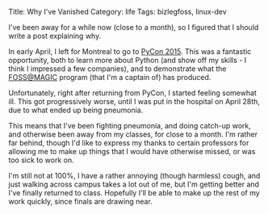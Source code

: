 Title: Why I've Vanished
Category: life
Tags: bizlegfoss, linux-dev

I've been away for a while now (close to a month), so I figured that I should write a post explaining why.

In early April, I left for Montreal to go to [PyCon 2015][]. This was a fantastic opportunity, both to learn more about Python (and show off my skills - I think I impressed a few companies), and to demonstrate what the [FOSS@MAGIC][] program (that I'm a captain of) has produced.

Unfortunately, right after returning from PyCon, I started feeling somewhat ill. This got progressively worse, until I was put in the hospital on April 28th, due to what ended up being pneumonia.

This means that I've been fighting pneumonia, and doing catch-up work, and otherwise been away from my classes, for close to a month. I'm rather far behind, though I'd like to express my thanks to certain professors for allowing me to make up things that I would have otherwise missed, or was too sick to work on.

I'm still not at 100%, I have a rather annoying (though harmless) cough, and just walking across campus takes a lot out of me, but I'm getting better and I've finally returned to class. Hopefully I'll be able to make up the rest of my work quickly, since finals are drawing near.

[PyCon 2015]: http://us.pycon.org/2015
[FOSS@MAGIC]: http://foss.rit.edu
